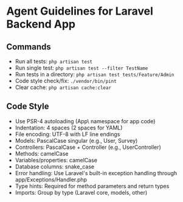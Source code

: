 # Agent Guidelines for Laravel Backend App

## Commands
- Run all tests: `php artisan test`
- Run single test: `php artisan test --filter TestName`
- Run tests in a directory: `php artisan test tests/Feature/Admin`
- Code style check/fix: `./vendor/bin/pint`
- Clear cache: `php artisan cache:clear`

## Code Style
- Use PSR-4 autoloading (App\ namespace for app code)
- Indentation: 4 spaces (2 spaces for YAML)
- File encoding: UTF-8 with LF line endings
- Models: PascalCase singular (e.g., User, Survey)
- Controllers: PascalCase + Controller (e.g., UserController)
- Methods: camelCase
- Variables/properties: camelCase
- Database columns: snake_case
- Error handling: Use Laravel's built-in exception handling through app/Exceptions/Handler.php
- Type hints: Required for method parameters and return types
- Imports: Group by type (Laravel core, models, other)